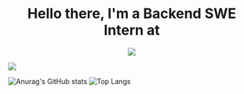 <div align="center" display="flex" flex-direction="row"><h1>Hello there, I'm a Backend SWE Intern at </h1><a href=""><img src="https://cdn.comparably.com/26860242/l/72913_logo_quickbase.png"/></a></p></div>

![](https://komarev.com/ghpvc/?username=asynchroza)

![Anurag's GitHub stats](https://github-readme-stats.vercel.app/api?username=asynchroza&count_private=true&theme=radical)
![Top Langs](https://github-readme-stats.vercel.app/api/top-langs/?username=asynchroza&theme=radical&layout=compact&hide=css,html)



